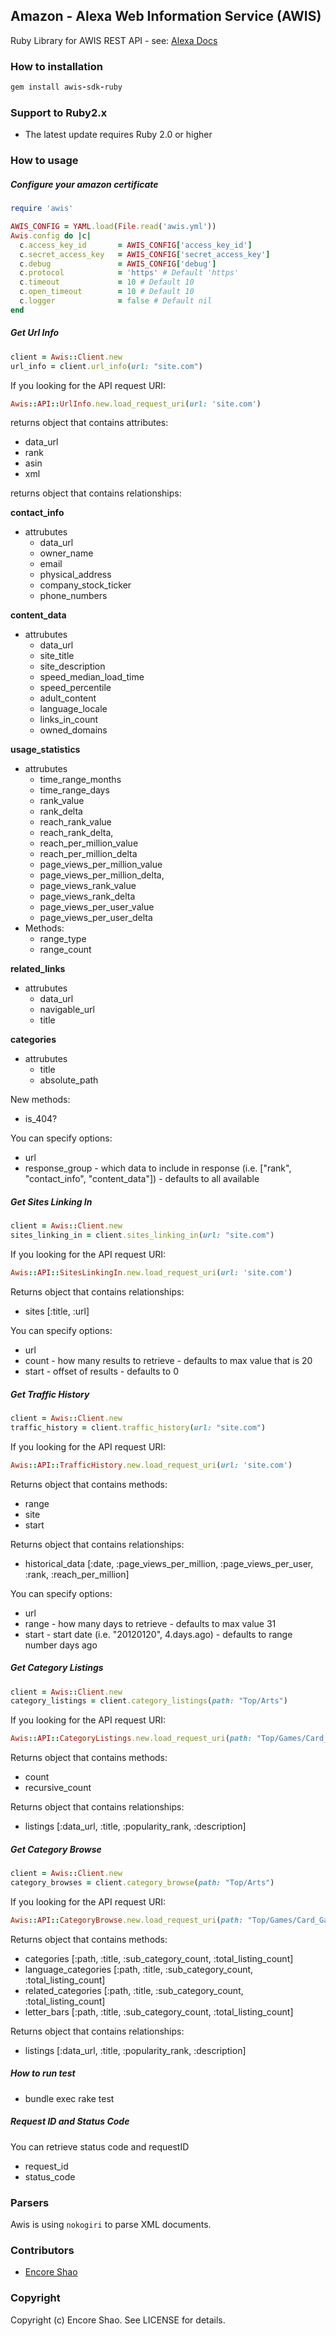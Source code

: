 ## Amazon - Alexa Web Information Service (AWIS)
Ruby Library for AWIS REST API - see: [Alexa Docs](http://docs.amazonwebservices.com/AlexaWebInfoService/latest/)

### How to installation

```ruby
gem install awis-sdk-ruby
```

### Support to Ruby2.x

- The latest update requires Ruby 2.0 or higher

### How to usage

##### Configure your amazon certificate

```ruby
require 'awis'

AWIS_CONFIG = YAML.load(File.read('awis.yml'))
Awis.config do |c|
  c.access_key_id       = AWIS_CONFIG['access_key_id']
  c.secret_access_key   = AWIS_CONFIG['secret_access_key']
  c.debug               = AWIS_CONFIG['debug']
  c.protocol            = 'https' # Default 'https'
  c.timeout             = 10 # Default 10
  c.open_timeout        = 10 # Default 10
  c.logger              = false # Default nil
end
```

##### Get Url Info

```ruby
client = Awis::Client.new
url_info = client.url_info(url: "site.com")
```

If you looking for the API request URI:

```ruby
Awis::API::UrlInfo.new.load_request_uri(url: 'site.com')
```

returns object that contains attributes:

* data_url
* rank
* asin
* xml

returns object that contains relationships:

**contact_info**
- attrubutes
  - data_url
  - owner_name
  - email
  - physical_address
  - company_stock_ticker
  - phone_numbers

**content_data**
- attrubutes
  - data_url
  - site_title
  - site_description
  - speed_median_load_time
  - speed_percentile
  - adult_content
  - language_locale
  - links_in_count
  - owned_domains

**usage_statistics**
- attrubutes
  - time_range_months
  - time_range_days
  - rank_value
  - rank_delta
  - reach_rank_value
  - reach_rank_delta,
  - reach_per_million_value
  - reach_per_million_delta
  - page_views_per_million_value
  - page_views_per_million_delta,
  - page_views_rank_value
  - page_views_rank_delta
  - page_views_per_user_value
  - page_views_per_user_delta
- Methods: 
  - range_type
  - range_count

**related_links** 
- attrubutes
  - data_url
  - navigable_url
  - title

**categories** 
- attrubutes
  - title
  - absolute_path

New methods:

* is_404?

You can specify options:

* url
* response_group - which data to include in response (i.e. ["rank", "contact_info", "content_data"]) - defaults to all available

##### Get Sites Linking In

```ruby
client = Awis::Client.new
sites_linking_in = client.sites_linking_in(url: "site.com")
```

If you looking for the API request URI:

```ruby
Awis::API::SitesLinkingIn.new.load_request_uri(url: 'site.com')
```

Returns object that contains relationships:

* sites [:title, :url]

You can specify options:

* url
* count - how many results to retrieve - defaults to max value that is 20
* start - offset of results - defaults to 0

##### Get Traffic History

```ruby
client = Awis::Client.new
traffic_history = client.traffic_history(url: "site.com")
```

If you looking for the API request URI:

```ruby
Awis::API::TrafficHistory.new.load_request_uri(url: 'site.com')
```

Returns object that contains methods:

* range
* site
* start

Returns object that contains relationships:

* historical_data [:date, :page_views_per_million, :page_views_per_user, :rank, :reach_per_million]

You can specify options:

* url
* range - how many days to retrieve - defaults to max value 31
* start - start date (i.e. "20120120", 4.days.ago) - defaults to range number days ago

##### Get Category Listings

```ruby
client = Awis::Client.new
category_listings = client.category_listings(path: "Top/Arts")
```

If you looking for the API request URI:

```ruby
Awis::API::CategoryListings.new.load_request_uri(path: "Top/Games/Card_Games")
```

Returns object that contains methods:

* count
* recursive_count

Returns object that contains relationships:

* listings [:data_url, :title, :popularity_rank, :description]

##### Get Category Browse

```ruby
client = Awis::Client.new
category_browses = client.category_browse(path: "Top/Arts")
```

If you looking for the API request URI:

```ruby
Awis::API::CategoryBrowse.new.load_request_uri(path: "Top/Games/Card_Games")
```

Returns object that contains methods:

* categories [:path, :title, :sub_category_count, :total_listing_count]
* language_categories [:path, :title, :sub_category_count, :total_listing_count]
* related_categories [:path, :title, :sub_category_count, :total_listing_count]
* letter_bars [:path, :title, :sub_category_count, :total_listing_count]

Returns object that contains relationships:

* listings [:data_url, :title, :popularity_rank, :description]

##### How to run test

* bundle exec rake test

##### Request ID and Status Code

You can retrieve status code and requestID

* request_id
* status_code

### Parsers

Awis is using `nokogiri` to parse XML documents.

### Contributors

* [Encore Shao](https://github.com/encoreshao)

### Copyright

Copyright (c) Encore Shao. See LICENSE for details.
